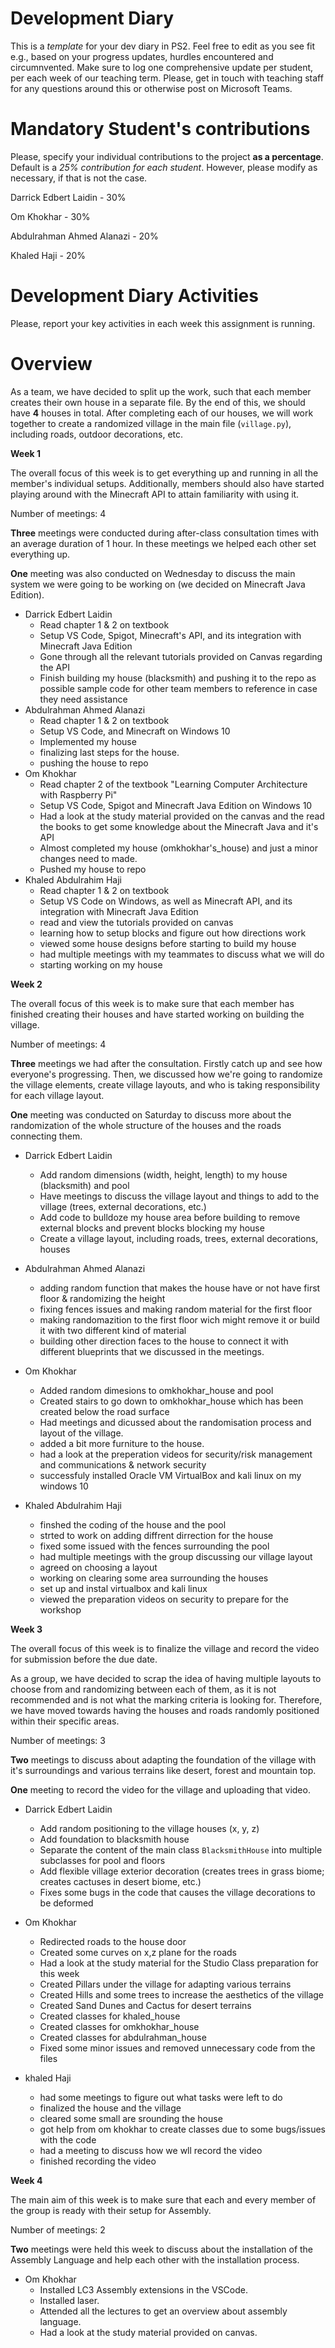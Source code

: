 # Development Diary
This is a *template* for your dev diary in PS2.
Feel free to edit as you see fit e.g., based on your progress updates, hurdles encountered and circumnvented.
Make sure to log one comprehensive update per student, per each week of our teaching term.
Please, get in touch with teaching staff for any questions around this or otherwise post on Microsoft Teams.

# Mandatory Student's contributions
Please, specify your individual contributions to the project **as a percentage**. 
Default is a *25% contribution for each student*. However, please modify as necessary, if that is not the case.

Darrick Edbert Laidin - 30%

Om Khokhar - 30%

Abdulrahman Ahmed Alanazi - 20%

Khaled Haji - 20%

# Development Diary Activities
Please, report your key activities in each week this assignment is running.  

# Overview
As a team, we have decided to split up the work, such that each member creates their own house in a separate file. By the end of this, we should have **4** houses in total. After completing each of our houses, we will work together to create a randomized village in the main file (`village.py`), including roads, outdoor decorations, etc.

**Week 1**

The overall focus of this week is to get everything up and running in all the member's individual setups. Additionally, members should also have started playing around with the Minecraft API to attain familiarity with using it.

Number of meetings: 4

**Three** meetings were conducted during after-class consultation times with an average duration of 1 hour. In these meetings we helped each other set everything up.

**One** meeting was also conducted on Wednesday to discuss the main system we were going to be working on (we decided on Minecraft Java Edition).

* Darrick Edbert Laidin
    * Read chapter 1 & 2 on textbook
    * Setup VS Code, Spigot, Minecraft's API, and its integration with Minecraft Java Edition
    * Gone through all the relevant tutorials provided on Canvas regarding the API
    * Finish building my house (blacksmith) and pushing it to the repo as possible sample code for other team members to reference in case they need assistance
* Abdulrahman Ahmed Alanazi
    * Read chapter 1 & 2 on textbook
    * Setup VS Code, and Minecraft on Windows 10
    * Implemented my house
    * finalizing last steps for the house.
    * pushing the house to repo 
* Om Khokhar
    * Read chapter 2 of the textbook "Learning Computer Architecture with Raspberry Pi"
    * Setup VS Code, Spigot and Minecraft Java Edition on Windows 10
    * Had a look at the study material provided on the canvas and the read the books to get some knowledge about the Minecraft Java and it's API
    * Almost completed my house (omkhokhar's_house) and just a minor changes need to made.
    * Pushed my house to repo 
* Khaled Abdulrahim Haji
    * Read chapter 1 & 2 on textbook
    * Setup VS Code on Windows, as well as Minecraft API, and its integration with Minecraft Java Edition
    * read and view the tutorials provided on canvas 
    * learning how to setup blocks and figure out how directions work 
    * viewed some house designs before starting to build my house
    * had multiple meetings with my teammates to discuss what we will do 
    * starting working on my house


**Week 2**

The overall focus of this week is to make sure that each member has finished creating their houses and have started working on building the village.

Number of meetings: 4

**Three** meetings we had after the consultation. Firstly catch up and see how everyone's progressing. Then, we discussed how we're going to randomize the village elements, create village layouts, and who is taking responsibility for each village layout.

**One** meeting was conducted on Saturday to discuss more about the randomization of the whole structure of the houses and the roads connecting them.

* Darrick Edbert Laidin
    * Add random dimensions (width, height, length) to my house (blacksmith) and pool
    * Have meetings to discuss the village layout and things to add to the village (trees, external decorations, etc.)
    * Add code to bulldoze my house area before building to remove external blocks and prevent blocks blocking my house
    * Create a village layout, including roads, trees, external decorations, houses

* Abdulrahman Ahmed Alanazi
    * adding random function that makes the house have or not have first floor & randomizing the height
    * fixing fences issues and making random material for the first floor
    * making randomazition to the first floor wich might remove it or build it with two different kind of material
    * building other direction faces to the house to connect it with different blueprints that we discussed in the meetings.

* Om Khokhar
    * Added random dimesions to omkhokhar_house and pool
    * Created stairs to go down to omkhokhar_house which has been created below the road surface
    * Had meetings and dicussed about the randomisation process and layout of the village.
    * added a bit more furniture to the house.
    * had a look at the preperation videos for security/risk management and communications & network security 
    * successfuly installed Oracle VM VirtualBox and kali linux on my windows 10 
     
* Khaled Abdulrahim Haji
    * finshed the coding of the house and the pool
    * strted to work on adding diffrent dirrection for the house
    * fixed some issued with the fences surrounding the pool
    * had multiple meetings with the group discussing our village layout
    * agreed on choosing a layout
    * working on clearing some area surrounding the houses 
    * set up and instal virtualbox and kali linux
    * viewed the preparation videos on security to prepare for the workshop

    

**Week 3**

The overall focus of this week is to finalize the village and record the video for submission before the due date.

As a group, we have decided to scrap the idea of having multiple layouts to choose from and randomizing between each of them, as it is not recommended and is not what the marking criteria is looking for. Therefore, we have moved towards having the houses and roads randomly positioned within their specific areas.

Number of meetings: 3

**Two** meetings to discuss about adapting the foundation of the village with it's surroundings and various terrains like desert, forest and mountain top.

**One** meeting to record the video for the village and uploading that video.

* Darrick Edbert Laidin
    * Add random positioning to the village houses (x, y, z)
    * Add foundation to blacksmith house
    * Separate the content of the main class `BlacksmithHouse` into multiple subclasses for pool and floors
    * Add flexible village exterior decoration (creates trees in grass biome; creates cactuses in desert biome, etc.)
    * Fixes some bugs in the code that causes the village decorations to be deformed


* Om Khokhar
    * Redirected roads to the house door
    * Created some curves on x,z plane for the roads
    * Had a look at the study material for the Studio Class preparation for this week 
    * Created Pillars under the village for adapting various terrains
    * Created Hills and some trees to increase the aesthetics of the village
    * Created Sand Dunes and Cactus for desert terrains
    * Created classes for khaled_house
    * Created classes for omkhokhar_house
    * Created classes for abdulrahman_house
    * Fixed some minor issues and removed unnecessary code from the files


* khaled Haji
    * had some meetings to figure out what tasks were left to do
    * finalized the house and the village 
    * cleared some small are srounding the house
    * got help from om khokhar to create classes due to some bugs/issues with the code
    * had a meeting to discuss how we wll record the video
    * finished recording the video 

**Week 4**

The main aim of this week is to make sure that each and every member of the group is ready with their setup for Assembly.

Number of meetings: 2

**Two** meetings were held this week to discuss about the installation of the Assembly Language and help each other with the installation process.

* Om Khokhar
    * Installed LC3 Assembly extensions in the VSCode.
    * Installed laser.
    * Attended all the lectures to get an overview about assembly language. 
    * Had a look at the study material provided on canvas.